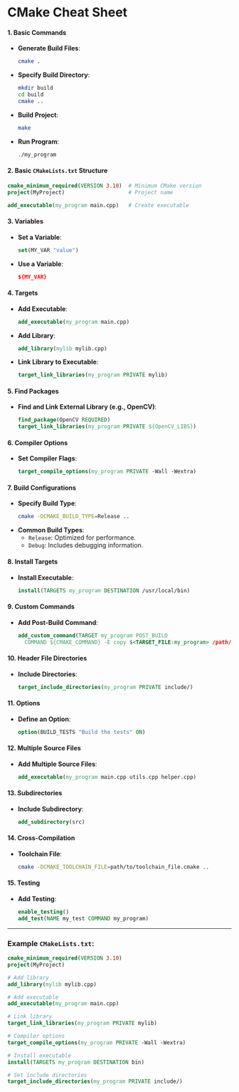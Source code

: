 # CMake Cheat Sheet

#### 1. **Basic Commands**
- **Generate Build Files**:  
  ```bash
  cmake .
  ```
- **Specify Build Directory**:  
  ```bash
  mkdir build
  cd build
  cmake ..
  ```
- **Build Project**:  
  ```bash
  make
  ```
- **Run Program**:  
  ```bash
  ./my_program
  ```

#### 2. **Basic `CMakeLists.txt` Structure**
```cmake
cmake_minimum_required(VERSION 3.10)  # Minimum CMake version
project(MyProject)                    # Project name

add_executable(my_program main.cpp)   # Create executable
```

#### 3. **Variables**
- **Set a Variable**:  
  ```cmake
  set(MY_VAR "value")
  ```
- **Use a Variable**:  
  ```cmake
  ${MY_VAR}
  ```

#### 4. **Targets**
- **Add Executable**:  
  ```cmake
  add_executable(my_program main.cpp)
  ```
- **Add Library**:  
  ```cmake
  add_library(mylib mylib.cpp)
  ```
- **Link Library to Executable**:  
  ```cmake
  target_link_libraries(my_program PRIVATE mylib)
  ```

#### 5. **Find Packages**
- **Find and Link External Library (e.g., OpenCV)**:
  ```cmake
  find_package(OpenCV REQUIRED)
  target_link_libraries(my_program PRIVATE ${OpenCV_LIBS})
  ```

#### 6. **Compiler Options**
- **Set Compiler Flags**:  
  ```cmake
  target_compile_options(my_program PRIVATE -Wall -Wextra)
  ```

#### 7. **Build Configurations**
- **Specify Build Type**:  
  ```bash
  cmake -DCMAKE_BUILD_TYPE=Release ..
  ```
- **Common Build Types**:
  - `Release`: Optimized for performance.
  - `Debug`: Includes debugging information.

#### 8. **Install Targets**
- **Install Executable**:
  ```cmake
  install(TARGETS my_program DESTINATION /usr/local/bin)
  ```

#### 9. **Custom Commands**
- **Add Post-Build Command**:
  ```cmake
  add_custom_command(TARGET my_program POST_BUILD
    COMMAND ${CMAKE_COMMAND} -E copy $<TARGET_FILE:my_program> /path/to/destination)
  ```

#### 10. **Header File Directories**
- **Include Directories**:
  ```cmake
  target_include_directories(my_program PRIVATE include/)
  ```

#### 11. **Options**
- **Define an Option**:
  ```cmake
  option(BUILD_TESTS "Build the tests" ON)
  ```

#### 12. **Multiple Source Files**
- **Add Multiple Source Files**:
  ```cmake
  add_executable(my_program main.cpp utils.cpp helper.cpp)
  ```

#### 13. **Subdirectories**
- **Include Subdirectory**:
  ```cmake
  add_subdirectory(src)
  ```

#### 14. **Cross-Compilation**
- **Toolchain File**:
  ```bash
  cmake -DCMAKE_TOOLCHAIN_FILE=path/to/toolchain_file.cmake ..
  ```

#### 15. **Testing**
- **Add Testing**:
  ```cmake
  enable_testing()
  add_test(NAME my_test COMMAND my_program)
  ```

---

### Example `CMakeLists.txt`:
```cmake
cmake_minimum_required(VERSION 3.10)
project(MyProject)

# Add library
add_library(mylib mylib.cpp)

# Add executable
add_executable(my_program main.cpp)

# Link library
target_link_libraries(my_program PRIVATE mylib)

# Compiler options
target_compile_options(my_program PRIVATE -Wall -Wextra)

# Install executable
install(TARGETS my_program DESTINATION bin)

# Set include directories
target_include_directories(my_program PRIVATE include/)
```
